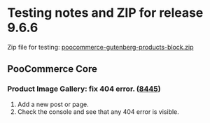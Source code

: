 # Testing notes and ZIP for release 9.6.6

Zip file for testing: [poocommerce-gutenberg-products-block.zip](https://github.com/poocommerce/poocommerce-blocks/files/11003055/poocommerce-gutenberg-products-block.zip)


## PooCommerce Core

### Product Image Gallery: fix 404 error. ([8445](https://github.com/poocommerce/poocommerce-blocks/pull/8445))

1. Add a new post or page.
2. Check the console and see that any 404 error is visible.
